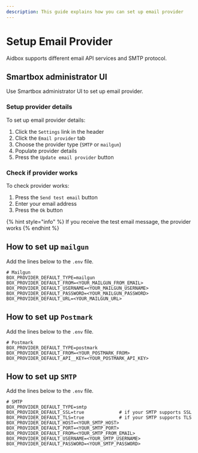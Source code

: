 ```yaml
---
description: This guide explains how you can set up email provider
---
```


# Setup Email Provider

Aidbox supports different email API services and SMTP protocol.

## Smartbox administrator UI

Use Smartbox administrator UI to set up email provider.

### Setup provider details

To set up email provider details:

1. Click the `Settings` link in the header
2. Click the `Email provider` tab
3. Choose the provider type (`SMTP` or `mailgun`)
4. Populate provider details
5. Press the `Update email provider` button

### Check if provider works

To check provider works:

1. Press the `Send test email` button
2. Enter your email address
3. Press the `Ok` button

{% hint style="info" %}
If you receive the test email message, the provider works
{% endhint %}

## How to set up `mailgun`

Add the lines below to the `.env` file.

```
# Mailgun
BOX_PROVIDER_DEFAULT_TYPE=mailgun
BOX_PROVIDER_DEFAULT_FROM=<YOUR_MAILGUN_FROM_EMAIL>
BOX_PROVIDER_DEFAULT_USERNAME=<YOUR_MAILGUN_USERNAME>
BOX_PROVIDER_DEFAULT_PASSWORD=<YOUR_MAILGUN_PASSWORD>
BOX_PROVIDER_DEFAULT_URL=<YOUR_MAILGUN_URL>
```

## How to set up `Postmark`

Add the lines below to the `.env` file.

```
# Postmark
BOX_PROVIDER_DEFAULT_TYPE=postmark
BOX_PROVIDER_DEFAULT_FROM=<YOUR_POSTMARK_FROM>
BOX_PROVIDER_DEFAULT_API__KEY=<YOUR_POSTMARK_API_KEY>
```

## How to set up `SMTP`

Add the lines below to the `.env` file.

```
# SMTP
BOX_PROVIDER_DEFAULT_TYPE=smtp
BOX_PROVIDER_DEFAULT_SSL=true             # if your SMTP supports SSL
BOX_PROVIDER_DEFAULT_TLS=true             # if your SMTP supports TLS
BOX_PROVIDER_DEFAULT_HOST=<YOUR_SMTP_HOST>
BOX_PROVIDER_DEFAULT_PORT=<YOUR_SMTP_PORT>
BOX_PROVIDER_DEFAULT_FROM=<YOUR_SMTP_FROM_EMAIL>
BOX_PROVIDER_DEFAULT_USERNAME=<YOUR_SMTP_USERNAME>
BOX_PROVIDER_DEFAULT_PASSWORD=<YOUR_SMTP_PASSWORD>
```
